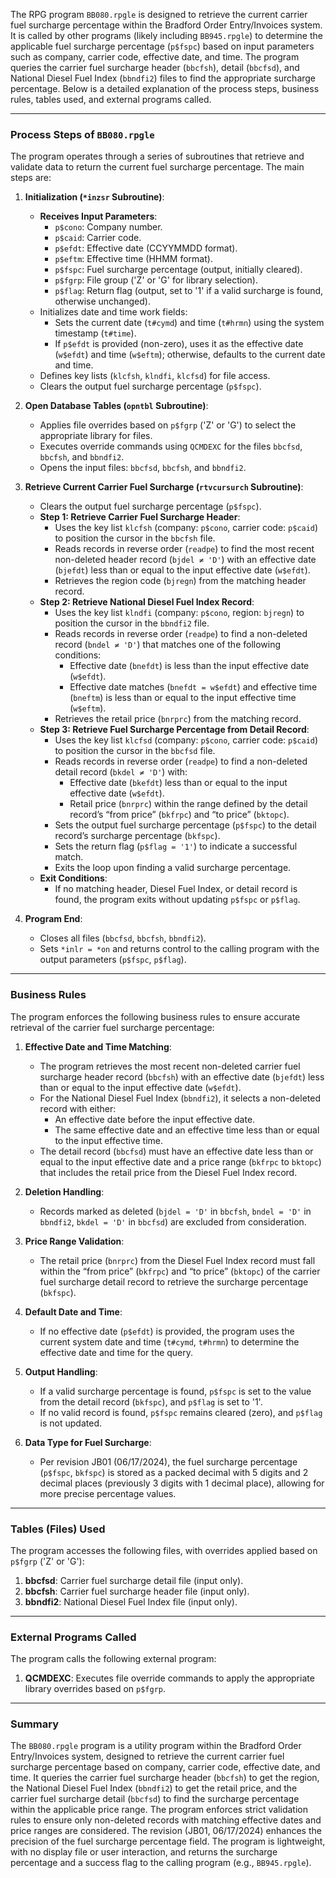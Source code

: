 The RPG program `BB080.rpgle` is designed to retrieve the current carrier fuel surcharge percentage within the Bradford Order Entry/Invoices system. It is called by other programs (likely including `BB945.rpgle`) to determine the applicable fuel surcharge percentage (`p$fspc`) based on input parameters such as company, carrier code, effective date, and time. The program queries the carrier fuel surcharge header (`bbcfsh`), detail (`bbcfsd`), and National Diesel Fuel Index (`bbndfi2`) files to find the appropriate surcharge percentage. Below is a detailed explanation of the process steps, business rules, tables used, and external programs called.

---

### Process Steps of `BB080.rpgle`

The program operates through a series of subroutines that retrieve and validate data to return the current fuel surcharge percentage. The main steps are:

1. **Initialization (`*inzsr` Subroutine)**:
   - **Receives Input Parameters**:
     - `p$cono`: Company number.
     - `p$caid`: Carrier code.
     - `p$efdt`: Effective date (CCYYMMDD format).
     - `p$eftm`: Effective time (HHMM format).
     - `p$fspc`: Fuel surcharge percentage (output, initially cleared).
     - `p$fgrp`: File group ('Z' or 'G' for library selection).
     - `p$flag`: Return flag (output, set to '1' if a valid surcharge is found, otherwise unchanged).
   - Initializes date and time work fields:
     - Sets the current date (`t#cymd`) and time (`t#hrmn`) using the system timestamp (`t#time`).
     - If `p$efdt` is provided (non-zero), uses it as the effective date (`w$efdt`) and time (`w$eftm`); otherwise, defaults to the current date and time.
   - Defines key lists (`klcfsh`, `klndfi`, `klcfsd`) for file access.
   - Clears the output fuel surcharge percentage (`p$fspc`).

2. **Open Database Tables (`opntbl` Subroutine)**:
   - Applies file overrides based on `p$fgrp` ('Z' or 'G') to select the appropriate library for files.
   - Executes override commands using `QCMDEXC` for the files `bbcfsd`, `bbcfsh`, and `bbndfi2`.
   - Opens the input files: `bbcfsd`, `bbcfsh`, and `bbndfi2`.

3. **Retrieve Current Carrier Fuel Surcharge (`rtvcursurch` Subroutine)**:
   - Clears the output fuel surcharge percentage (`p$fspc`).
   - **Step 1: Retrieve Carrier Fuel Surcharge Header**:
     - Uses the key list `klcfsh` (company: `p$cono`, carrier code: `p$caid`) to position the cursor in the `bbcfsh` file.
     - Reads records in reverse order (`readpe`) to find the most recent non-deleted header record (`bjdel ≠ 'D'`) with an effective date (`bjefdt`) less than or equal to the input effective date (`w$efdt`).
     - Retrieves the region code (`bjregn`) from the matching header record.
   - **Step 2: Retrieve National Diesel Fuel Index Record**:
     - Uses the key list `klndfi` (company: `p$cono`, region: `bjregn`) to position the cursor in the `bbndfi2` file.
     - Reads records in reverse order (`readpe`) to find a non-deleted record (`bndel ≠ 'D'`) that matches one of the following conditions:
       - Effective date (`bnefdt`) is less than the input effective date (`w$efdt`).
       - Effective date matches (`bnefdt = w$efdt`) and effective time (`bneftm`) is less than or equal to the input effective time (`w$eftm`).
     - Retrieves the retail price (`bnrprc`) from the matching record.
   - **Step 3: Retrieve Fuel Surcharge Percentage from Detail Record**:
     - Uses the key list `klcfsd` (company: `p$cono`, carrier code: `p$caid`) to position the cursor in the `bbcfsd` file.
     - Reads records in reverse order (`readpe`) to find a non-deleted detail record (`bkdel ≠ 'D'`) with:
       - Effective date (`bkefdt`) less than or equal to the input effective date (`w$efdt`).
       - Retail price (`bnrprc`) within the range defined by the detail record’s “from price” (`bkfrpc`) and “to price” (`bktopc`).
     - Sets the output fuel surcharge percentage (`p$fspc`) to the detail record’s surcharge percentage (`bkfspc`).
     - Sets the return flag (`p$flag = '1'`) to indicate a successful match.
     - Exits the loop upon finding a valid surcharge percentage.
   - **Exit Conditions**:
     - If no matching header, Diesel Fuel Index, or detail record is found, the program exits without updating `p$fspc` or `p$flag`.

4. **Program End**:
   - Closes all files (`bbcfsd`, `bbcfsh`, `bbndfi2`).
   - Sets `*inlr = *on` and returns control to the calling program with the output parameters (`p$fspc`, `p$flag`).

---

### Business Rules

The program enforces the following business rules to ensure accurate retrieval of the carrier fuel surcharge percentage:
1. **Effective Date and Time Matching**:
   - The program retrieves the most recent non-deleted carrier fuel surcharge header record (`bbcfsh`) with an effective date (`bjefdt`) less than or equal to the input effective date (`w$efdt`).
   - For the National Diesel Fuel Index (`bbndfi2`), it selects a non-deleted record with either:
     - An effective date before the input effective date.
     - The same effective date and an effective time less than or equal to the input effective time.
   - The detail record (`bbcfsd`) must have an effective date less than or equal to the input effective date and a price range (`bkfrpc` to `bktopc`) that includes the retail price from the Diesel Fuel Index record.

2. **Deletion Handling**:
   - Records marked as deleted (`bjdel = 'D'` in `bbcfsh`, `bndel = 'D'` in `bbndfi2`, `bkdel = 'D'` in `bbcfsd`) are excluded from consideration.

3. **Price Range Validation**:
   - The retail price (`bnrprc`) from the Diesel Fuel Index record must fall within the “from price” (`bkfrpc`) and “to price” (`bktopc`) of the carrier fuel surcharge detail record to retrieve the surcharge percentage (`bkfspc`).

4. **Default Date and Time**:
   - If no effective date (`p$efdt`) is provided, the program uses the current system date and time (`t#cymd`, `t#hrmn`) to determine the effective date and time for the query.

5. **Output Handling**:
   - If a valid surcharge percentage is found, `p$fspc` is set to the value from the detail record (`bkfspc`), and `p$flag` is set to '1'.
   - If no valid record is found, `p$fspc` remains cleared (zero), and `p$flag` is not updated.

6. **Data Type for Fuel Surcharge**:
   - Per revision JB01 (06/17/2024), the fuel surcharge percentage (`p$fspc`, `bkfspc`) is stored as a packed decimal with 5 digits and 2 decimal places (previously 3 digits with 1 decimal place), allowing for more precise percentage values.

---

### Tables (Files) Used

The program accesses the following files, with overrides applied based on `p$fgrp` ('Z' or 'G'):
1. **bbcfsd**: Carrier fuel surcharge detail file (input only).
2. **bbcfsh**: Carrier fuel surcharge header file (input only).
3. **bbndfi2**: National Diesel Fuel Index file (input only).

---

### External Programs Called

The program calls the following external program:
1. **QCMDEXC**: Executes file override commands to apply the appropriate library overrides based on `p$fgrp`.

---

### Summary

The `BB080.rpgle` program is a utility program within the Bradford Order Entry/Invoices system, designed to retrieve the current carrier fuel surcharge percentage based on company, carrier code, effective date, and time. It queries the carrier fuel surcharge header (`bbcfsh`) to get the region, the National Diesel Fuel Index (`bbndfi2`) to get the retail price, and the carrier fuel surcharge detail (`bbcfsd`) to find the surcharge percentage within the applicable price range. The program enforces strict validation rules to ensure only non-deleted records with matching effective dates and price ranges are considered. The revision (JB01, 06/17/2024) enhances the precision of the fuel surcharge percentage field. The program is lightweight, with no display file or user interaction, and returns the surcharge percentage and a success flag to the calling program (e.g., `BB945.rpgle`).